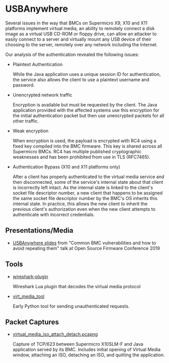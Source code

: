 # USBAnywhere

Several issues in the way that BMCs on Supermicro X9, X10 and X11 platforms implement virtual media, an ability to remotely connect a disk image as a virtual USB CD-ROM or floppy drive, can allow an attacker to easily connect to a server and virtually mount any USB device of their choosing to the server, remotely over any network including the Internet.

Our analysis of the authentication revealed the following issues:

* Plaintext Authentication

    While the Java application uses a unique session ID for authentication, the service also allows the client to use a plaintext username and password.

* Unencrypted network traffic

    Encryption is available but must be requested by the client. The Java application provided with the affected systems use this encryption for the initial authentication packet but then use unencrypted packets for all other traffic.

* Weak encryption

    When encryption is used, the payload is encrypted with RC4 using a fixed key compiled into the BMC firmware. This key is shared across all Supermicro BMCs. RC4 has multiple published cryptographic weaknesses and has been prohibited from use in TLS (RFC7465).

* Authentication Bypass (X10 and X11 platforms only)

    After a client has properly authenticated to the virtual media service and then disconnected, some of the service's internal state about that client is incorrectly left intact.  As the internal state is linked to the client's socket file descriptor number, a new client that happens to be assigned the same socket file descriptor number by the BMC's OS inherits this internal state.  In practice, this allows the new client to inherit the previous client's authorization even when the new client attempts to authenticate with incorrect credentials.

## Presentations/Media

* [USBAnywhere slides](USBAnywhere.pdf) from "Common BMC vulnerabilities and how to avoid repeating them" talk at Open Source Firmware Conference 2019

## Tools

* [wireshark-plugin](wireshark-plugin/)

  Wireshark Lua plugin that decodes the virtual media protocol

* [virt_media_tool](virt_media_tool/)

  Early Python tool for sending unauthenticated requests.

## Packet Captures

* [virtual_media_iso_attach_detach.pcapng](packet-captures/virtual_media_iso_attach_detach.pcapng)

  Capture of TCP/623 between Supermicro X10SLM-F and Java application served by its BMC.  Includes initial opening of Virtual Media window, attaching an ISO, detaching an ISO, and quitting the application.